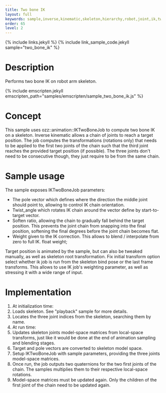 ```yaml
---
title: Two bone IK
layout: full
keywords: sample,inverse,kinematic,skeleton,hierarchy,robot,joint,ik,two,bone,chain,fast,maya,mobu,motion,builder,rotate,plane,soa,local,model,space
order: 65
level: 2
---
```


{% include links.jekyll %}
{% include link_sample_code.jekyll sample="two_bone_ik" %}

Description
===========

Performs two bone IK on robot arm skeleton.

{% include emscripten.jekyll emscripten_path="samples/emscripten/sample_two_bone_ik.js" %}

Concept
=======

This sample uses ozz::animation::IKTwoBoneJob to compute two bone IK on a skeleton. Inverse kinematic allows a chain of joints to reach a target position. The job computes the transformations (rotations only) that needs to be applied to the first two joints of the chain such that the third joint reaches the provided target position (if possible). The three joints don't need to be consecutive though, they just require to be from the same chain. 

Sample usage
============

The sample exposes IKTwoBoneJob parameters:

- The pole vector which defines where the direction the middle joint should point to, allowing to control IK chain orientation.
- Twist_angle which rotates IK chain around the vector define by start-to-target vector.
- Soften ratio, allowing the chain to gradually fall behind the target position. This prevents the joint chain from snapping into the final position, softening the final degrees before the joint chain becomes flat.
- Weight given to the IK correction. This allows to blend / interpolate from zero to full IK.
  float weight;

Target position is animated by the sample, but can also be tweaked manually, as well as skeleton root transformation. Fix initial transform option select whether ik job is run from the skeleton bind pose or the last frame transforms. This allows to use IK job's weighting parameter, as well as stressing it with a wide range of input.

Implementation
==============

1. At initialization time:
  1. Loads skeleton. See "playback" sample for more details.
  2. Locates the three joint indices from the skeleton, searching them by name.
2. At run time:
  1. Updates skeleton joints model-space matrices from local-space transforms, just like it would be done at the end of animation sampling and blending stages.
  2. Target and pole vectors are converted to skeleton model space.
  3. Setup IKTwoBoneJob with sample parameters, providing the three joints model-space matrices.
  4. Once run, the job outputs two quaternions for the two first joints of the chain. The samples multiplies them to their respective local-space rotations.
  5. Model-space matrices must be updated again. Only the children of the first joint of the chain need to be updated again.